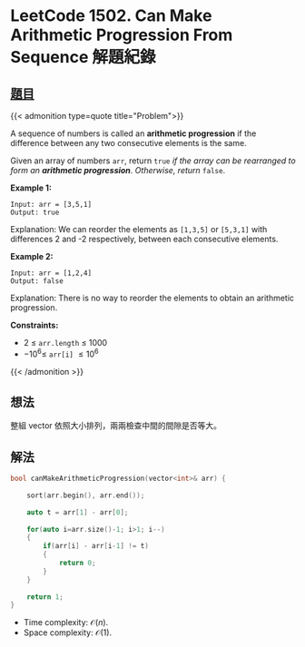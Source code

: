 # LeetCode 1502. Can Make Arithmetic Progression From Sequence 解題紀錄



## [題目](https://leetcode.com/problems/can-make-arithmetic-progression-from-sequence/)


{{< admonition type=quote title="Problem">}}

A sequence of numbers is called an **arithmetic progression** if the difference between any two consecutive elements is the same.

Given an array of numbers `arr`, return `true` *if the array can be rearranged to form an* ***arithmetic progression***. *Otherwise, return* `false`.

 

**Example 1:**
```
Input: arr = [3,5,1]
Output: true
```
Explanation: We can reorder the elements as `[1,3,5]` or `[5,3,1]` with differences 2 and -2 respectively, between each consecutive elements.

**Example 2:**
```
Input: arr = [1,2,4]
Output: false
```
Explanation: There is no way to reorder the elements to obtain an arithmetic progression.
 

**Constraints:**

- 2 $\leq$ `arr.length` $\leq$ 1000
- $-10^6 \leq$ `arr[i]` $\leq 10^6$ 

{{< /admonition >}}


## 想法

整組 vector 依照大小排列，兩兩檢查中間的間隙是否等大。

## 解法

```cpp
bool canMakeArithmeticProgression(vector<int>& arr) {
    
    sort(arr.begin(), arr.end());
            
    auto t = arr[1] - arr[0];
    
    for(auto i=arr.size()-1; i>1; i--)
    {
        if(arr[i] - arr[i-1] != t)
        {
            return 0;
        }
    }
    
    return 1;
}
```

- Time complexity:  $\mathcal{O}(n)$.
- Space complexity:  $\mathcal{O}(1)$.

